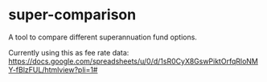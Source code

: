 # super-comparison
A tool to compare different superannuation fund options.

Currently using this as fee rate data:
https://docs.google.com/spreadsheets/u/0/d/1sR0CyX8GswPiktOrfqRloNMY-fBlzFUL/htmlview?pli=1#
